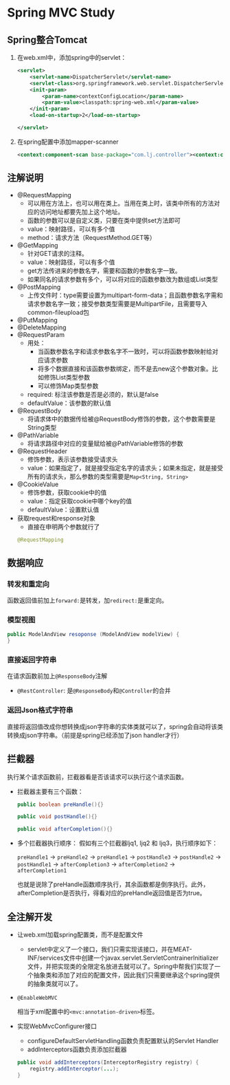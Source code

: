 # Spring MVC Study
## Spring整合Tomcat
1. 在web.xml中，添加spring中的servlet：
    ```xml
    <servlet>
        <servlet-name>DispatcherServlet</servlet-name>
        <servlet-class>org.springframework.web.servlet.DispatcherServlet</servlet-class>
        <init-param>
            <param-name>contextConfigLocation</param-name>
            <param-value>classpath:spring-web.xml</param-value>
        </init-param>
        <load-on-startup>2</load-on-startup>

    </servlet>
    ```
2. 在spring配置中添加mapper-scanner
    ```xml
    <context:component-scan base-package="com.lj.controller"><context:component-scan>
    ```
## 注解说明
- @RequestMapping
    - 可以用在方法上，也可以用在类上。当用在类上时，该类中所有的方法对应的访问地址都要先加上这个地址。
    - 函数的参数可以是自定义类，只要在类中提供set方法即可
    - value：映射路径，可以有多个值
    - method：请求方法（RequestMethod.GET等）
- @GetMapping
    - 针对GET请求的注释。
    - value：映射路径，可以有多个值
    - get方法传进来的参数名字，需要和函数的参数名字一致。
    - 如果同名的请求参数有多个，可以将对应的函数参数改为数组或List类型
- @PostMapping
    - 上传文件时：type需要设置为multipart-form-data；且函数参数名字需和请求参数名字一致；接受参数类型需要是MultipartFile，且需要导入common-fileupload包
- @PutMapping
- @DeleteMapping
- @RequestParam
    - 用处：
        - 当函数参数名字和请求参数名字不一致时，可以将函数参数映射给对应请求参数
        - 将多个数据直接和该函数参数绑定，而不是去new这个参数对象。比如修饰List类型参数
        - 可以修饰Map类型参数
    - required: 标注该参数是否是必须的，默认是false
    - defaultValue：该参数的默认值
- @RequestBody
    - 将请求体中的数据传给被@RequestBody修饰的参数，这个参数需要是String类型
- @PathVariable
    - 将请求路径中对应的变量赋给被@PathVariable修饰的参数
- @RequestHeader
    - 修饰参数，表示该参数接受请求头
    - value：如果指定了，就是接受指定名字的请求头；如果未指定，就是接受所有的请求头，那么参数的类型需要是```Map<String, String>```
- @CookieValue
    - 修饰参数，获取cookie中的值
    - value：指定获取cookie中哪个key的值
    - defaultValue：设置默认值
- 获取request和response对象
    - 直接在申明两个参数就行了
    ```java
    @RequestMapping
    ```
## 数据响应
### 转发和重定向
函数返回值前加上`forward:`是转发，加`redirect:`是重定向。
### 模型视图
```Java
public ModelAndView resoponse (ModelAndView modelView) {
}
```
### 直接返回字符串
在请求函数前加上`@ResponseBody`注解
- `@RestController`: 是`@ResponseBody`和`@Controller`的合并
### 返回Json格式字符串
直接将返回值改成你想转换成json字符串的实体类就可以了，spring会自动将该类转换成json字符串。（前提是spring已经添加了json handler才行）

## 拦截器
执行某个请求函数前，拦截器看是否该请求可以执行这个请求函数。
- 拦截器主要有三个函数：
    ```Java
    public boolean preHandle(){}

    public void postHandle(){}

    public void afterCompletion(){}
    ```
- 多个拦截器执行顺序：
假如有三个拦截器ljq1, ljq2 和 ljq3，执行顺序如下：

    `preHandle1` -> `preHandle2` -> `preHandle1` -> `postHandle3` -> `postHandle2` -> `postHandle1` -> `afterCompletion3` -> `afterCompletion2` -> `afterCompletion1`

    也就是说除了preHandle函数顺序执行，其余函数都是倒序执行。此外，afterCompletion是否执行，得看对应的preHandle返回值是否为true。

## 全注解开发
- 让web.xml加载spring配置类，而不是配置文件
    - servlet中定义了一个接口，我们只需实现该接口，并在MEAT-INF/services文件中创建一个javax.servlet.ServletContrainerInitializer文件，并把实现类的全限定名放进去就可以了。Spring中帮我们实现了一个抽象类和添加了对应的配置文件，因此我们只需要继承这个spring提供的抽象类就可以了。
- `@EnableWebMVC`
    
    相当于xml配置中的`<mvc:annotation-driven>`标签。
- 实现WebMvcConfigurer接口
    - configureDefaultServletHandling函数负责配置默认的Servlet Handler
    - addInterceptors函数负责添加拦截器
    ```Java
    public void addInterceptors(InterceptorRegistry registry) {
        registry.addInterceptor(...);
    }
    ```